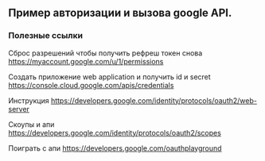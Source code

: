 ## Пример авторизации и вызова google API.
### Полезные ссылки
Сброс разрешений чтобы получить рефреш токен снова
https://myaccount.google.com/u/1/permissions

Создать приложение web application и получить id и secret
https://console.cloud.google.com/apis/credentials

Инструкция 
https://developers.google.com/identity/protocols/oauth2/web-server

Скоупы и апи
https://developers.google.com/identity/protocols/oauth2/scopes

Поиграть с апи
https://developers.google.com/oauthplayground